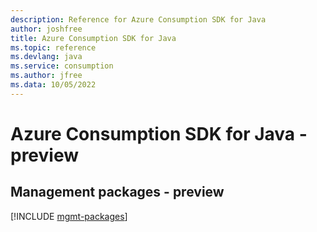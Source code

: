 ```yaml
---
description: Reference for Azure Consumption SDK for Java
author: joshfree
title: Azure Consumption SDK for Java
ms.topic: reference
ms.devlang: java
ms.service: consumption
ms.author: jfree
ms.data: 10/05/2022
---
```

# Azure Consumption SDK for Java - preview

## Management packages - preview
[!INCLUDE [mgmt-packages](consumption-mgmt-index.md)]